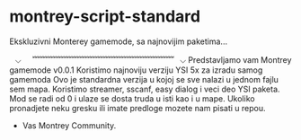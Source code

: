 # montrey-script-standard
Ekskluzivni Monterey gamemode, sa najnovijim paketima...
 
⠀⌵⠀⠀﹌﹌﹌﹌﹌﹌﹌﹌﹌﹌﹌﹌﹌﹌﹌﹌﹌﹌⠀⌵
Predstavljamo vam Montrey gamemode v0.0.1
Koristimo najnoviju verziju YSI 5x za izradu samog gamemoda
Ovo je standardna verzija u kojoj se sve nalazi u jednom fajlu sem mapa.
Koristimo streamer, sscanf, easy dialog i veci deo YSI paketa.
Mod se radi od 0 i ulaze se dosta truda u isti kao i u mape.
Ukoliko pronadjete neku gresku ili imate predloge mozete nam pisati u repou.
- Vas Montrey Community.
